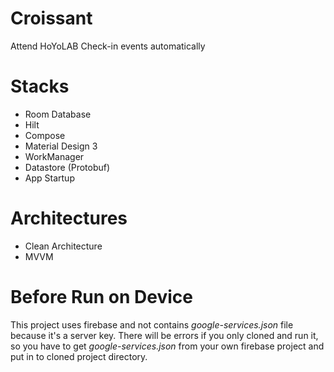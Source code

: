 # Croissant
Attend HoYoLAB Check-in events automatically

# Stacks
- Room Database
- Hilt
- Compose
- Material Design 3
- WorkManager
- Datastore (Protobuf)
- App Startup

# Architectures
- Clean Architecture
- MVVM

# Before Run on Device
This project uses firebase and not contains *google-services.json* file because it's a server key. 
There will be errors if you only cloned and run it, so you have to get *google-services.json* from your own firebase project and put in to cloned project directory.
